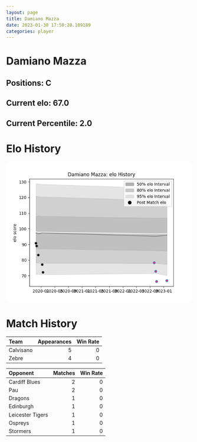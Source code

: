 ```yaml
---  
layout: page  
title: Damiano Mazza  
date: 2023-01-30 17:50:28.109189  
categories: player  
---
```

# Damiano Mazza

## Positions: C

## Current elo: 67.0

## Current Percentile: 2.0

# Elo History


![elo history](history_DamianoMazza.png)
# Match History


| Team      |   Appearances |   Win Rate |
|:----------|--------------:|-----------:|
| Calvisano |             5 |          0 |
| Zebre     |             4 |          0 |

| Opponent         |   Matches |   Win Rate |
|:-----------------|----------:|-----------:|
| Cardiff Blues    |         2 |          0 |
| Pau              |         2 |          0 |
| Dragons          |         1 |          0 |
| Edinburgh        |         1 |          0 |
| Leicester Tigers |         1 |          0 |
| Ospreys          |         1 |          0 |
| Stormers         |         1 |          0 |